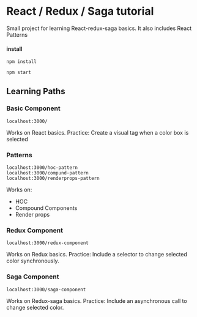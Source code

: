 React / Redux / Saga tutorial
=============================

Small project for learning React-redux-saga basics. It also includes React Patterns

#### install

```
npm install

npm start
```

## Learning Paths
### Basic Component
```
localhost:3000/
```
Works on React basics. Practice: Create a visual tag when a color box is selected

### Patterns
```
localhost:3000/hoc-pattern
localhost:3000/compund-pattern
localhost:3000/renderprops-pattern
```
Works on:
* HOC
* Compound Components
* Render props

### Redux Component
```
localhost:3000/redux-component
```
Works on Redux basics. Practice: Include a selector to change selected color synchronously.

### Saga Component
```
localhost:3000/saga-component
```
Works on Redux-saga basics. Practice: Include an asynchronous call to change selected color.